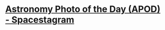 <h1><a href="https://apod-spacestagram.netlify.app/">Astronomy Photo of the Day (APOD) - Spacestagram</a></h1>
<br>
<p>
